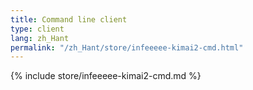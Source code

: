 ```yaml
---
title: Command line client
type: client
lang: zh_Hant
permalink: "/zh_Hant/store/infeeeee-kimai2-cmd.html"
---
```


{% include store/infeeeee-kimai2-cmd.md %}
